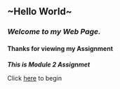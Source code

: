 ## ~Hello World~

### **_Welcome to my Web Page._**

#### Thanks for viewing my Assignment

**_This is Module 2 Assignmet_**

Click [here](http://rishavpandey.me/coursera-jhu-assignment/course4/module_2/index.html) to begin
